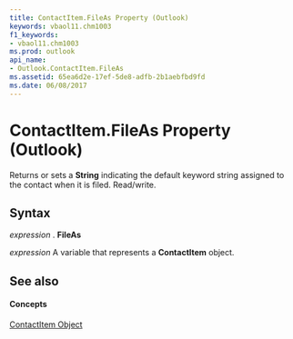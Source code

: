 ```yaml
---
title: ContactItem.FileAs Property (Outlook)
keywords: vbaol11.chm1003
f1_keywords:
- vbaol11.chm1003
ms.prod: outlook
api_name:
- Outlook.ContactItem.FileAs
ms.assetid: 65ea6d2e-17ef-5de8-adfb-2b1aebfbd9fd
ms.date: 06/08/2017
---
```



# ContactItem.FileAs Property (Outlook)

Returns or sets a  **String** indicating the default keyword string assigned to the contact when it is filed. Read/write.


## Syntax

 _expression_ . **FileAs**

 _expression_ A variable that represents a **ContactItem** object.


## See also


#### Concepts


[ContactItem Object](Outlook.ContactItem.md)

